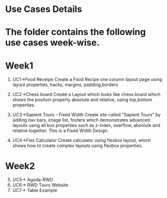 # Use Cases Details
# The folder contains the following use cases week-wise.

# Week1
1. UC1->Food Receipe
Create a Food Recipe one column layout page using layout properties, hacks, margins, padding,borders

2. UC2->Chess board
Create a Layout which looks like chess board which shows the positoin property absolute and relative, using top,bottom properties.

3. UC3->Sapient Tours - Fixed Width
Create site called "Sapient Tours" by adding nav bars, image list, footers which demonstrates advanced layouts using all box properties such as z-index, overflow, absolute and relative together. This is a Fixed Width Design.

4. UC4->Flex Calculator
Create calculator using flexbox layout, which shows how to create complex layouts using flexbox properties.

# Week2
5. UC5-> Agoda-RWD
6. UC6-> RWD Tours Website
7. UC7-> Table Example
